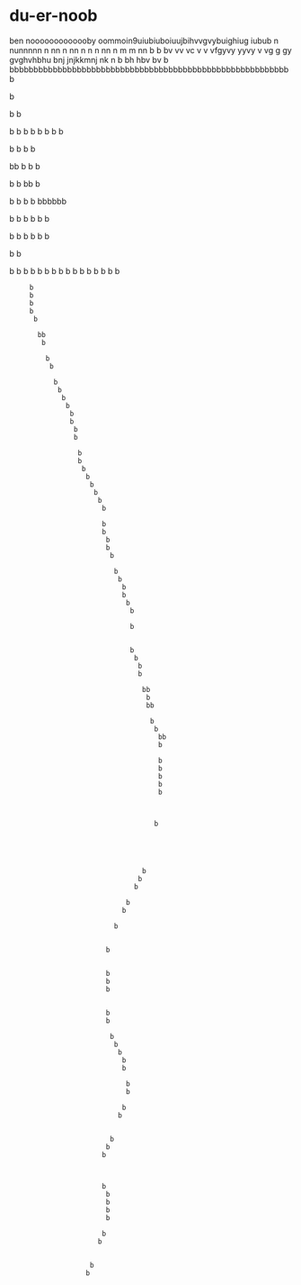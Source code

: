 # du-er-noob
ben
nooooooooooooby
oommoin9uiubiuboiuujbihvvgvybuighiug iubub n nunnnnn  n nn  n nn n n n nn n m m  nn b b  bv vv  vc v  v vfgyvy yyvy v  vg g gy gvghvhbhu bnj jnjkkmnj nk n b bh hbv bv b bbbbbbbbbbbbbbbbbbbbbbbbbbbbbbbbbbbbbbbbbbbbbbbbbbbbbbbbbbb

b

b
b

b
b
b
b
b
b
b
b

b
b
b
b

bb
b
b
b

b
b
bb
b

b
b
b
b
bbbbbb

b
b
b
b
b
b

b
b
b
b
b
b

b
b
 
 b 
 b 
  b
   b
    b
     b
     b 
     b 
     b 
     b 
     b 
     b 
      b
       b
       b
         b
         
         b 
         b 
         b 
         b
          b
           
           bb
            b
             
             b
              b
               
               b
                b
                 b
                  b
                   b
                   b 
                    b
                    b 
                     
                     b
                     b 
                      b
                       b
                        b
                         b
                          b
                           b
                           
                           b 
                           b 
                            b
                            b 
                             b
                             
                              b
                               b
                                b
                                b 
                                 b
                                  b
                                  
                                  b 
                                  
                                  
                                  b 
                                   b
                                    b
                                    b 
                                     
                                     bb 
                                      b
                                      bb
                                       
                                       b
                                        b
                                         bb
                                         b
                                         
                                         b
                                         b
                                         b
                                         b
                                         b
                                         
                                        
                                        
                                        b
                                       
                                      
                                      
                                      
                                      
                                     b
                                    b
                                   b
                                 
                                 b
                                b
                               
                              b
                             
                            
                            b
                           
                            
                            b
                            b
                            b
                           
                           
                            b
                            b
                            
                             b
                              b
                               b
                                b
                                b 
                                
                                 b
                                 b 
                                
                                b
                               b
                              
                              
                             b
                            b
                           b
                          
                           
                           
                           b
                            b
                            b 
                            b 
                            b 
                            
                           b
                          b
                         
                         
                        b
                       b
                      

